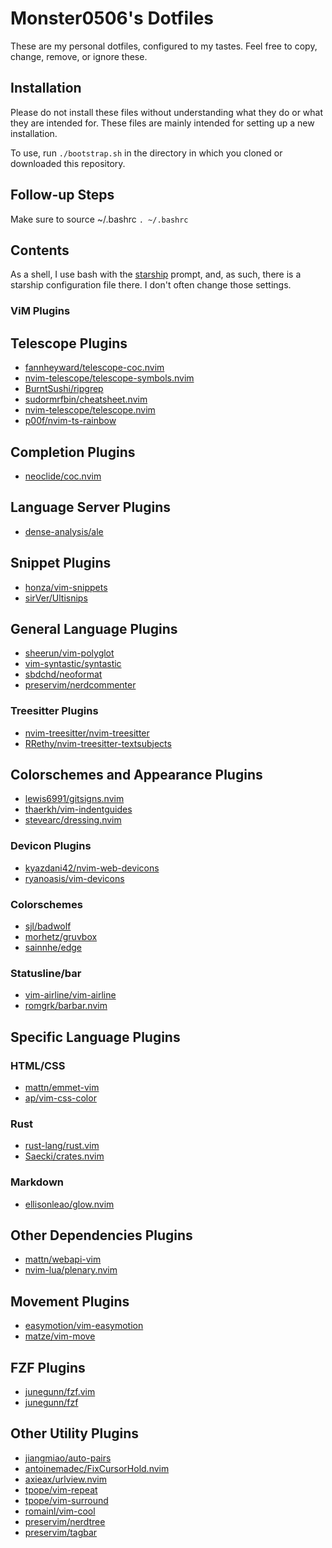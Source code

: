 # Monster0506's Dotfiles

These are my personal dotfiles, configured to my tastes.
Feel free to copy, change, remove, or ignore these. 

## Installation

Please do not install these files without understanding what they do or 
what they are intended for. These files are mainly intended for setting up
a new installation. 

To use, run `./bootstrap.sh` in the directory in which you cloned 
or downloaded this repository.

## Follow-up Steps

Make sure to source ~/.bashrc `. ~/.bashrc`

## Contents

As a shell, I use bash with the [starship](https://starship.rs) prompt, and,
as such, there is a starship configuration file there. I don't often change those settings.


### ViM Plugins

## Telescope Plugins 
- [fannheyward/telescope-coc.nvim](https://github.com/fannheyward/telescope-coc.nvim)
- [nvim-telescope/telescope-symbols.nvim](https://github.com/nvim-telescope/telescope-symbols.nvim)
- [BurntSushi/ripgrep](https://github.com/BurntSushi/ripgrep)
- [sudormrfbin/cheatsheet.nvim](https://github.com/sudormrfbin/cheatsheet.nvim)
- [nvim-telescope/telescope.nvim](https://github.com/nvim-telescope/telescope.nvim)
- [p00f/nvim-ts-rainbow](https://github.com/p00f/nvim-ts-rainbow)
## Completion Plugins 
- [neoclide/coc.nvim](https://github.com/neoclide/coc.nvim)
## Language Server Plugins 
- [dense-analysis/ale](https://github.com/dense-analysis/ale)
## Snippet Plugins 
- [honza/vim-snippets](https://github.com/honza/vim-snippets)
- [sirVer/Ultisnips](https://github.com/sirVer/Ultisnips)
## General Language Plugins 
- [sheerun/vim-polyglot](https://github.com/sheerun/vim-polyglot)
- [vim-syntastic/syntastic](https://github.com/vim-syntastic/syntastic)
- [sbdchd/neoformat](https://github.com/sbdchd/neoformat)
- [preservim/nerdcommenter](https://github.com/preservim/nerdcommenter)
### Treesitter Plugins
- [nvim-treesitter/nvim-treesitter](https://github.com/nvim-treesitter/nvim-treesitter)
- [RRethy/nvim-treesitter-textsubjects](https://github.com/RRethy/nvim-treesitter-textsubjects)
## Colorschemes and Appearance Plugins 
- [lewis6991/gitsigns.nvim](https://github.com/lewis6991/gitsigns.nvim)
- [thaerkh/vim-indentguides](https://github.com/thaerkh/vim-indentguides)
- [stevearc/dressing.nvim](https://github.com/stevearc/dressing.nvim)
### Devicon Plugins 
- [kyazdani42/nvim-web-devicons](https://github.com/kyazdani42/nvim-web-devicons)
- [ryanoasis/vim-devicons](https://github.com/ryanoasis/vim-devicons)
### Colorschemes 
- [sjl/badwolf](https://github.com/sjl/badwolf)
- [morhetz/gruvbox](https://github.com/morhetz/gruvbox)
- [sainnhe/edge](https://github.com/sainnhe/edge)
### Statusline/bar 
- [vim-airline/vim-airline](https://github.com/vim-airline/vim-airline)
- [romgrk/barbar.nvim](https://github.com/romgrk/barbar.nvim)
## Specific Language Plugins 
### HTML/CSS 
- [mattn/emmet-vim](https://github.com/mattn/emmet-vim)
- [ap/vim-css-color](https://github.com/ap/vim-css-color)
### Rust 
- [rust-lang/rust.vim](https://github.com/rust-lang/rust.vim)
- [Saecki/crates.nvim](https://github.com/Saecki/crates.nvim)
### Markdown 
- [ellisonleao/glow.nvim](https://github.com/ellisonleao/glow.nvim)
## Other Dependencies Plugins 
- [mattn/webapi-vim](https://github.com/mattn/webapi-vim)
- [nvim-lua/plenary.nvim](https://github.com/nvim-lua/plenary.nvim)
## Movement Plugins 
- [easymotion/vim-easymotion](https://github.com/easymotion/vim-easymotion)
- [matze/vim-move](https://github.com/matze/vim-move)
## FZF Plugins 
- [junegunn/fzf.vim](https://github.com/junegunn/fzf.vim)
- [junegunn/fzf](https://github.com/junegunn/fzf)
## Other Utility Plugins 
- [jiangmiao/auto-pairs](https://github.com/jiangmiao/auto-pairs)
- [antoinemadec/FixCursorHold.nvim](https://github.com/antoinemadec/FixCursorHold.nvim)
- [axieax/urlview.nvim](https://github.com/axieax/urlview.nvim)
- [tpope/vim-repeat](https://github.com/tpope/vim-repeat)
- [tpope/vim-surround](https://github.com/tpope/vim-surround)
- [romainl/vim-cool](https://github.com/romainl/vim-cool)
- [preservim/nerdtree](https://github.com/preservim/nerdtree)
- [preservim/tagbar](https://github.com/preservim/tagbar)
